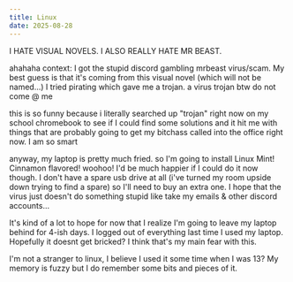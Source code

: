 ```yaml
---
title: Linux
date: 2025-08-28
---
```


I HATE VISUAL NOVELS. I ALSO REALLY HATE MR BEAST. 

ahahaha context: I got the stupid discord gambling mrbeast virus/scam. My best guess is that it's coming from this visual novel (which will not be named...) I tried pirating which gave me a trojan. a virus trojan btw do not come @ me

this is so funny because i literally searched up "trojan" right now on my school chromebook to see if I could find some solutions and it hit me with things that are probably going to get my bitchass called into the office right now. I am so smart

anyway, my laptop is pretty much fried. so I'm going to install Linux Mint! Cinnamon flavored! woohoo! I'd be much happier if I could do it now though. I don't have a spare usb drive at all (i've turned my room upside down trying to find a spare) so I'll need to buy an extra one. I hope that the virus just doesn't do something stupid like take my emails & other discord accounts... 

It's kind of a lot to hope for now that I realize I'm going to leave my laptop behind for 4-ish days. I logged out of everything last time I used my laptop. Hopefully it doesnt get bricked? I think that's my main fear with this. 

I'm not a stranger to linux, I believe I used it some time when I was 13? My memory is fuzzy but I do remember some bits and pieces of it.
